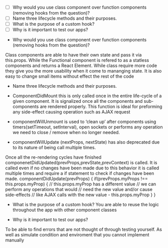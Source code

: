 - [ ] Why would you use class component over function components (removing hooks from the question)?
- [ ] Name three lifecycle methods and their purposes.
- [ ] What is the purpose of a custom hook?
- [ ] Why is it important to test our apps?

* Why would you use class component over function components (removing hooks from the question)?


Class components are able to have their own state and pass it via this.props. While the Functional component is refered to as a statless components and returns a React Element.  While class require more code they give you the more usability when it come to mananging state.  It is also easy to change small items without effect the rest of the code


*  Name three lifecycle methods and their purposes.
- ComponentDidMount this is only called once in the entire life-cycle of a given component.  It is signalized once all the components and sub-components are rendered properly.  This function is ideal for preforming any side-effect causing operation such as AJAX request

- componentWillUnmount is used to ‘clean up’ after components using timers(setTimeout, setInterval), open sockets or performs any operation we need to close / remove when no longer needed.


- componentWillUpdate (nextProps, nextState) has also deprecated due to its nature of being call multiple times.

Once all the re-rendering cycles have finished componenetDidUpdated(prevProps,prevState,prevContext) is called.  It is called even if no changes have been made due to this behavior it is called multiple times and require a if statement to check if changes have been made.
componentDidUpdate(prevProps) {
if(prevProps.myProps !== this.props.myProp) {
// this.props.myProp has a different value
// we can perform any operations that would 
// need the new value and/or cause side-effects 
// like AJAX calls with the new value - this.props.myProp
}
}



* What is the purpose of a custom hook?
You are able to reuse the logic throughout the app with other component classes


 * Why is it important to test our apps?

To be able to find errors that are not thought of through testing yourself.  As well as simulate condition and enviroment that you cannot implement manually